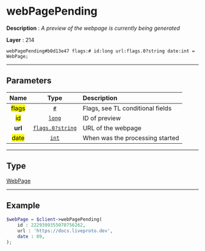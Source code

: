 # webPagePending

**Description** : *A preview of the webpage is currently being generated*

**Layer** : 214

```tl
webPagePending#b0d13e47 flags:# id:long url:flags.0?string date:int = WebPage;
```

---

## Parameters

| Name | Type | Description |
| :---: | :---: | :--- |
| <mark>flags</mark> | [`#`](type/#) | Flags, see TL conditional fields |
| <mark>id</mark> | [`long`](type/long) | ID of preview |
| **url** | [`flags.0?string`](type/string) | URL of the webpage |
| <mark>date</mark> | [`int`](type/int) | When was the processing started |

---

## Type

[WebPage](type/WebPage)

---

## Example

```php
$webPage = $client->webPagePending(
	id : 2229399355070756262,
	url : 'https://docs.liveproto.dev',
	date : 89,
);
```